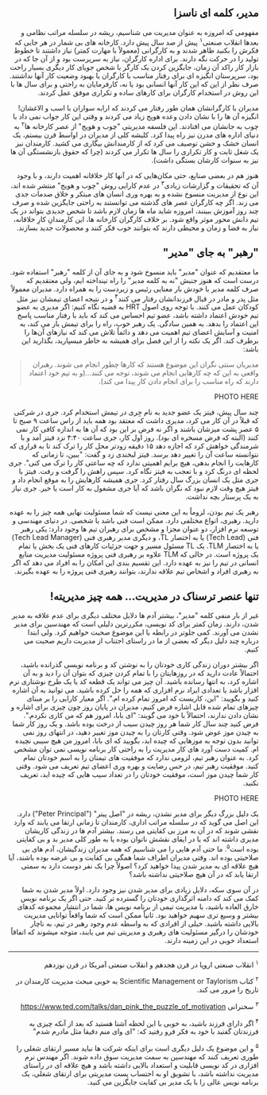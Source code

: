 <div dir="rtl">

## مدیر، کلمه ای ناسزا

مفهومی که امروزه به عنوان مدیریت می شناسیم، ریشه در سلسله مراتب نظامی و بعدها انقلاب صنعتی<sup>۱</sup> پیش از صد سال پیش دارد. کارخانه های بی شمار در هر جایی که فکرش را بکنید ظاهر شدند و به کارگرانی (معمولاً با مهارت کمتر) نیاز داشتند تا خطوط تولید را در حرکت نگه دارند. برای اداره کارگران، نیاز به سرپرست بود و از آن جا که در بازار کار راکد آن زمان، جایگزین کردن یک کارگر با شخص جویای کار دیگری بسیار راحت بود، سرپرستان انگیزه ای برای رفتار مناسب با کارگران یا بهبود وضعیت کار آنها نداشتند. صرف نظر از این که این کار آنها انسانی بود یا نه، کارفرمایان به راحتی و برای سال ها با این روش در استخدام کارگران برای کارهای ساده و تکراری موفق عمل کردند. 

مدیران با کارگرانشان همان طور رفتار می کردند که ارابه سواران با اسب و الاغشان! انگیزه آن ها را با نشان دادن وعده هویج زیاد می کردند و وقتی این کار جواب نمی داد با چوب به جانشان می افتادند. این فلسفه مدیریتی "چوب و هویج" از عصر کارخانه ها<sup>۲</sup> به دنیای اداره های مدرن نیز راه پیدا کرد. کلیشه کلی از مدیران در اواسط قرن بیستم، یک انسان خشک و خشن توصیف می کرد که از کارمندانش بیگاری می کشید. کارمندان نیز یک شغل ثابت و کار تکراری را سال ها تکرار می کردند (چرا که حقوق بازنشستگی آن ها نیز به سنوات کارشان بستگی داشت). 

هنوز هم در بعضی صنایع، حتی مکان‌هایی که در آنها کار خلاقانه اهمیت دارند، و با وجود آن که تحقیقات و گزارشات زیادی<sup>۳</sup> در عدم کارایی روش "چوب و هویج" منتشر شده اند، این نوع از مدیریت منسوخ نشده و به بهره وری انسان های مبتکر و خلاق صدمات جدی می زند. اگر چه کارگران عصر های گذشته می توانستند به راحتی جایگزین شده و صرف چند روز آموزش ببینند، امروزه شاید ماه ها زمان لازم باشد تا شخص جدیدی بتواند در یک تیم دانش محور موثر واقع شود. بر خلاف کارگران کارخانه ها، این کارمندانِ کارِ خلاقانه، نیاز به فضا و زمان و محیطی دارند که بتوانند خوب فکر کنند و محصولات جدید بسازند. 


## "رهبر" به جای "مدیر"

ما معتقدیم که عنوان "مدیر" باید منسوخ شود و به جای آن از کلمه "رهبر" استفاده شود. درست است که هنوز جنبش "نه به کلمه مدیر" را راه نینداخته ایم، ولی معتقدیم که صرف کلمه مدیر با خودش بار معنایی رئیس و زیردست را به همراه دارد. مدیران معمولاً مثل پدر و مادر در قبال فرزندانشان رفتار می کنند<sup>۴</sup> و در نتیجه اعضای تیمشان نیز مثل کودکان عمل می کنند. با توجه روی اصول HRT به قضیه نگاه کنیم: اگر مدیری به عضو تیم خودش اعتماد داشته باشد، عضو تیم احساس می کند که باید با رفتار مناسب پاسخ این اعتماد را بدهد. به همین سادگی. یک رهبر خوب، راه را برای تیمش باز می کند، به امنیت و آسایش اعضای تیم اهمیت می دهد و دائماً تلاش می کند که نیازهای آن‌ها را برطرف کند. اگر یک نکته را از این فصل برای همیشه به خاطر میسپارید، بگذارید این باشد: 

> مدیریان سنتی نگران این موضوع هستند که کارها چطور انجام می شوند. رهبران واقعی به این که چه کارهایی انجام می شوند، توجه می کنند…(و به تیم خود اعتماد دارند که راه مناسب را برای انجام دادن کار پیدا می کند). 

PHOTO HERE 

چند سال پیش، فیتز یک عضو جدید به نام جِری در تیمش استخدام کرد. جری در شرکتی که قبلاً در آن کار می کرد، مدیری داشت که معتقد بود همه باید از راس ساعت ۹ صبح تا ۵ عصر پشت میزشان باشند و اگر نه فرض بر این بود که آن ها به اندازه کافی کار نمی کنند (البته که فرض مسخره ای بود). روز اول کار، جری ساعت ۴:۴۰ نزد فیتز آمد و با شرمندگی خواهش کرد که اجازه دهد ۱۵ دقیقه زودتر محل کار را ترک کند تا به قراری که نتوانسته ساعت آن را تغییر دهد برسد. فیتز لبخندی زد و گفت: "ببین، تا زمانی که کارهایت را انجام بدهی، هیچ برایم اهمیتی ندارد که چه ساعتی کار را ترک می کنی". جری لحظه ای درنگ کرد و با تعجب به فیتز نگاه کرد. سپس راهش را گرفت و رفت. فیتز با جری مثل یک انسان بزرگ سال رفتار کرد. جری همیشه کارهایش را به موقع انجام داد و فیتز هیچ وقت لازم نبود که نگران باشد که آیا جری مشغول به کار است یا خیر. جری نیاز به یک پرستار بچه نداشت. 

رهبر یک تیم بودن، لزوماً به این معنی نیست که شما مسئولیت نهایی همه چیز را به عهده دارید. رهبری، انواع مختلفی دارد. ممکن است فنی باشد یا شخصی. در دنیای مهندسی و توسعه نرم افزار، دو عنوان مجزا و مشخص برای رهبران تیم ها وجود دارد: یکی رهبر فنی (Tech Lead) یا به اختصار TL، و دیگری مدیر رهبری فنی (Tech Lead Manager) یا به اختصار TLM. یک TL مسئول مسیر و جهت جزئیات کارهای فنی یک بخش یا تمام یک پروژه است. در حالی که TLM علاوه بر رهبری فنی پروژه مسئولیت مدیریت منابع انسانی در تیم را نیز به عهده دارد. این تقسیم بندی این امکان را به افراد می دهد که اگر به رهبری افراد و اشخاص تیم علاقه ندارند، بتوانند رهبری فنی پروژه را به عهده بگیرند. 

## تنها عنصر ترسناک در مدیریت… همه چیز مدیریته! 

غیر از بار منفی کلمه "مدیر"، بیشتر آدم ها دلایل مختلف دیگری برای عدم علاقه به مدیر شدن، دارند. زمان کمتر برای کد نویسی، مکررترین دلیلی است که مهندسین برای مدیر نشدن می آورند. کمی جلوتر در رابطه با این موضوع صحبت خواهیم کرد. ولی ابتدا درباره چند دلیل دیگر که بعضی از ما در راستای اجتناب از مدیریت داریم صحبت می کنیم. 

اگر بیشتر دوران زندگی کاری خودتان را به نوشتن کد و برنامه نویسی گذرانده باشید، احتمالاً عادت دارید که در روزهایتان را با تمام کردن چیزی که بتوان آن را دید و به آن اشاره کرد، به انتها رسانده باشید. آن چیز می تواند یک قطعه کد یا یک طرح نوشتاری نرم افزار باشد یا تعدادی ایراد نرم افزاری که همه را حل کرده باشید. می توانید به آن اشاره کنید و بگویید: "این، کاریست که امروز تمام کرده ام.". اگر معیار کارایی را بر مبنای چیزهای تمام شده قابل اشاره فرض کنیم، مدیران در پایان روز چون چیزی برای اشاره و نشان دادن ندارند، احتمالاً با خود می گویند: "ای بابا، امروز هم که من کاری نکردم.". فرض کنید چند سال کار شما هر روز چیدن سیب از درخت بوده باشد. و یک روز کار شما به چیدن موز عوض شود. وقتی کارتان را به چیدن موز تغییر دهید، در انتهای روز نمی توانید بدون توجه به موزهایی که چیده اید، بگویید که ای بابا، امروز من هیچ سیبی نچیده ام. کمیت دست آورد های کار مدیریت را به راحتی کار برنامه نویسی نمی توان مشخص کرد. به عنوان رهبر تیم، لزومی ندارد که موفقیت های تیمتان را به اسم خودتان تمام کنید. موفقیت رهبر تیم، در حس رضایت و بهره وری اعضای تیم تعریف می شود. وقتی کار شما چیدن موز است، موفقیت خودتان را در تعداد سیب هایی که چیده اید، تعریف نکنید. 

PHOTO HERE

یک دلیل بزرگ دیگر برای مدیر نشدن، ریشه در "اصل پیتر" ("Peter Principal") دارد. این اصل می گوید که در سلسله مراتب اداری، کارمندان تا زمانی ارتقا می یابند که وارد نقشی شوند که در آن به مرز بی کفایتی می رسند. بیشتر آدم ها در زندگی کاریشان مدیری داشته اند که یا در ایفای نقشش ناتوان بوده یا به طور کلی مدیر بد و بی کفایتی بوده است<sup>۵</sup>. ما حتی آدم هایی را می شناسیم که همه مدیران زندگیشان، آدم های بی صلاحیتی بوده اند. وقتی مدیران اطراف شما همگی بی کفایت و بی عرضه بوده باشند، آیا هیچ علاقه ای به مدیر شدن پیدا خواهید کرد؟ اصولاً چرا یک نفر دوست دارد به سمتی ارتقا یابد که در آن هیچ صلاحیتی نداشته باشد؟ 

در آن سوی سکه، دلایل زیادی برای مدیر شدن نیز وجود دارد. اولاً مدیر شدن به شما کمک می کند که دامنه اثرگذاری خودتان را گسترده تر کنید. حتی اگر یک برنامه نویس خارق العاده باشید، با مدیریت تیمی از برنامه نویس ها، شما در انتشار مجموعه کدهای بیشتر و وسیع تری سهیم خواهید بود. ثانیاً ممکن است که شما واقعاً توانایی مدیریت بالایی داشته باشید. خیلی از افرادی که به واسطه عدم وجود رهبر در تیم، به ناچار خودشان را درگیر مسئولیت های رهبری و مدیریتی تیم می یابند، متوجه میشوند که اتفاقاً استعداد خوبی در این زمینه دارند. 

------
<sup>۱</sup>
انقلاب صنعتی اروپا در قرن هجدهم و انقلاب صنعتی آمریکا در قرن نوزدهم

<sup>۲</sup>
کتاب Scientific Management or Taylorism به خوبی مبحث مدیریت کارمندان در تاریخ را مرور می کند. 

<sup>۳</sup>
سخنرانی https://www.ted.com/talks/dan_pink_the_puzzle_of_motivation

<sup>۴</sup>
اگر دارای فرزند باشید، به خوبی با این لحظه آشنا هستید که بعد از آنکه چیزی به فرزندتان گفتید با خود به فکر فرو رفتید که: "ای وای منم دقیقا مثل مادرم شدم"

<sup>۵</sup>
و این موضوع یک دلیل دیگری است برای اینکه شرکت ها نباید مسیر ارتقای شغلی را طوری تعریف کنند که مهندسین به سمت مدیریت سوق داده شوند. اگر مهندس نرم افزاری در کد نویسی قابلیت و استعداد بالایی داشته باشد و هیچ علاقه ای در راستای مدیریت نداشته باشد، با تشویق او به احتساب پست مدیریتی برای ارتقای شغلی، یک برنامه نویس عالی را با یک مدیر بی کفایت جایگزین می کنید. 


</div>

